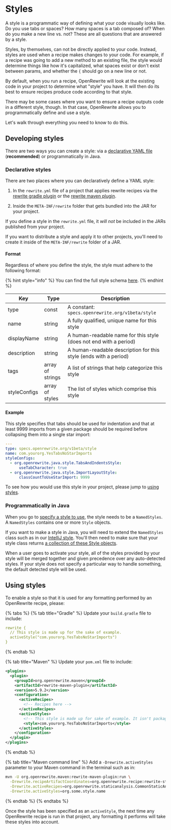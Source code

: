 # Styles

A style is a programmatic way of defining what your code visually looks like. Do you use tabs or spaces? How many spaces is a tab composed of? When do you make a new line vs. not? These are all questions that are answered by a style.

Styles, by themselves, can not be directly applied to your code. Instead, styles are used when a recipe makes changes to your code. For example, if a recipe was going to add a new method to an existing file, the style would determine things like how it's capitalized, what spaces exist or don't exist between params, and whether the `{` should go on a new line or not.

By default, when you run a recipe, OpenRewrite will look at the existing code in your project to determine what "style" you have. It will then do its best to ensure recipes produce code according to that style.

There may be some cases where you want to ensure a recipe outputs code in a different style, though. In that case, OpenRewrite allows you to programmatically define and use a style. 

Let's walk through everything you need to know to do this.

## Developing styles

There are two ways you can create a style: via a [declarative YAML file](/reference/yaml-format-reference.md) (**recommended**) or programmatically in Java.

### Declarative styles

There are two places where you can declaratively define a YAML style:

1. In the `rewrite.yml` file of a project that applies rewrite recipes via the [rewrite gradle plugin](/reference/gradle-plugin-configuration.md) or the [rewrite maven plugin](/reference/rewrite-maven-plugin.md).

2. Inside the `META-INF/rewrite` folder that gets bundled into the JAR for your project.

If you define a style in the `rewrite.yml` file, it _will not_ be included in the JARs published from your project.

If you want to distribute a style and apply it to other projects, you'll need to create it inside of the `META-INF/rewrite` folder of a JAR.

#### Format

Regardless of where you define the style, the style must adhere to the following format:

{% hint style="info" %}
You can find the full style schema [here](https://github.com/openrewrite/rewrite/blob/241e146a8996a917a8a460b27d17136108b3d50a/rewrite-core/openrewrite.json#L126-L153).
{% endhint %}

| Key          | Type             | Description                                                       |
| ------------ | ---------------- | ----------------------------------------------------------------- |
| type         | const            | A constant: `specs.openrewrite.org/v1beta/style`                  |
| name         | string           | A fully qualified, unique name for this style                     |
| displayName  | string           | A human-readable name for this style (does not end with a period) |
| description  | string           | A human-readable description for this style (ends with a period)  |
| tags         | array of strings | A list of strings that help categorize this style                 |
| styleConfigs | array of styles  | The list of styles which comprise this style                      |

#### Example

This style specifies that tabs should be used for indentation and that at least 9999 imports from a given package should be required before collapsing them into a single star import:

```yaml
---
type: specs.openrewrite.org/v1beta/style
name: com.yourorg.YesTabsNoStarImports
styleConfigs:
  - org.openrewrite.java.style.TabsAndIndentsStyle:
      useTabCharacter: true
  - org.openrewrite.java.style.ImportLayoutStyle:
      classCountToUseStarImport: 9999
```

To see how you would use this style in your project, please jump to [using styles](#using-styles).

### Programmatically in Java

When you go to [specify a style to use](#using-styles), the style needs to be a `NamedStyles`. A `NamedStyles` contains one or more `Style` objects.

If you want to make a style in Java, you will need to extend the `NamedStyles` class such as in our [IntelliJ style](https://github.com/openrewrite/rewrite/blob/v8.8.4/rewrite-java/src/main/java/org/openrewrite/java/style/IntelliJ.java#L28). You'll then need to make sure that your style class returns [a collection of these Style objects](https://github.com/openrewrite/rewrite/blob/v8.8.4/rewrite-java/src/main/java/org/openrewrite/java/style/IntelliJ.java#L40-L44).

When a user goes to activate your style, all of the styles provided by your style will be merged together and given precedence over any auto-detected styles. If your style does not specify a particular way to handle something, the default detected style will be used.

## Using styles

To enable a style so that it is used for any formatting performed by an OpenRewrite recipe, please:

{% tabs %}
{% tab title="Gradle" %}
Update your `build.gradle` file to include:

```yml
rewrite {
  // This style is made up for the sake of example.
  activeStyle("com.yourorg.YesTabsNoStarImports")
}
```
{% endtab %}

{% tab title="Maven" %}
Update your `pom.xml` file to include:

```xml
<plugins>
  <plugin>
    <groupId>org.openrewrite.maven</groupId>
    <artifactId>rewrite-maven-plugin</artifactId>
    <version>5.9.2</version>
    <configuration>
      <activeRecipes>
        <!-- Recipes here -->
      </activeRecipes>
      <activeStyles>
        <!-- This style is made up for sake of example. It isn't packaged with OpenRewrite -->
        <style>com.yourorg.YesTabsNoStarImports</style>
      </activeStyles>
    </configuration>
  </plugin>
</plugins>
```
{% endtab %}

{% tab title="Maven command line" %}
Add a `-Drewrite.activeStyles` parameter to your Maven command in the terminal such as in:

```bash
mvn -U org.openrewrite.maven:rewrite-maven-plugin:run \
  -Drewrite.recipeArtifactCoordinates=org.openrewrite.recipe:rewrite-static-analysis:RELEASE \
  -Drewrite.activeRecipes=org.openrewrite.staticanalysis.CommonStaticAnalysis \
  -Drewrite.activeStyles=org.some.style.name
```
{% endtab %}
{% endtabs %}

Once the style has been specified as an `activeStyle`, the next time any OpenRewrite recipe is run in that project, any formatting it performs will take these styles into account.
